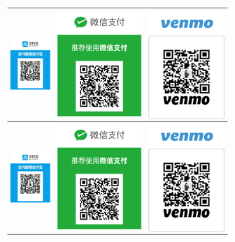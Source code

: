 ![](./alipay.jpg?raw=true)  | ![](./wechat.png?raw=true) | ![](./venmo.png?raw=true) 
:-------------------------:|:-------------------------: |:-------------------------:
![](./alipay.jpg?raw=true)  | ![](./wechat.png?raw=true) | ![](./venmo.png?raw=true) 

